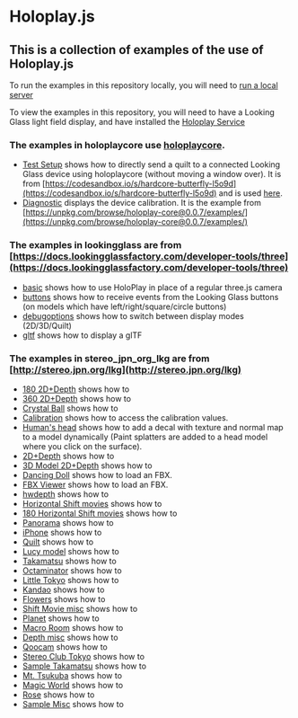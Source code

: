 # Holoplay.js
## This is a collection of examples of the use of Holoplay.js

To run the examples in this repository locally, you will need to [run a local server](https://docs.lookingglassfactory.com/developer-tools/three/localserver)

To view the examples in this repository, you will need to have a Looking Glass light field display, and have installed the [Holoplay Service](https://docs.lookingglassfactory.com/getting-started/holoplay-service#holoplay-service)

### The examples in holoplaycore use [holoplaycore](https://unpkg.com/browse/holoplay-core@0.0.7).
- [Test Setup](holoplaycore/senddirect/index.html) shows how to directly send a quilt to a connected Looking Glass device using holoplaycore (without moving a window over). It is from [https://codesandbox.io/s/hardcore-butterfly-l5o9d](https://codesandbox.io/s/hardcore-butterfly-l5o9d) and is used [here](https://docs.lookingglassfactory.com/getting-started/portrait#test-your-setup).
- [Diagnostic](holoplaycore/diagnostic/index.html) displays the device calibration. It is the example from [https://unpkg.com/browse/holoplay-core@0.0.7/examples/](https://unpkg.com/browse/holoplay-core@0.0.7/examples/)

### The examples in lookingglass are from [https://docs.lookingglassfactory.com/developer-tools/three](https://docs.lookingglassfactory.com/developer-tools/three)
- [basic](lookingglass/examples/basic) shows how to use HoloPlay in place of a regular three.js camera
- [buttons](lookingglass/examples/buttons) shows how to receive events from the Looking Glass buttons (on models which have left/right/square/circle buttons)
- [debugoptions](lookingglass/examples/debugobptions) shows how to switch between display modes (2D/3D/Quilt)
- [gltf](lookingglass/examples/gltf) shows how to display a glTF

### The examples in stereo_jpn_org_lkg are from [http://stereo.jpn.org/lkg](http://stereo.jpn.org/lkg)

- [180 2D+Depth](stereo_jpn_org_lkg/180/180e.html) shows how to
- [360 2D+Depth](stereo_jpn_org_lkg/360/360e.html) shows how to
- [Crystal Ball](stereo_jpn_org_lkg/ball/ball.html) shows how to
- [Calibration](stereo_jpn_org_lkg/carib/index.html) shows how to access the calibration values.
- [Human's head](stereo_jpn_org_lkg/decals/decals.html) shows how to add a decal with texture and normal map to a model dynamically (Paint splatters are added to a head model where you click on the surface).
- [2D+Depth](stereo_jpn_org_lkg/depth/depthe.html) shows how to
- [3D Model 2D+Depth](stereo_jpn_org_lkg/depth3d/depth3de.html) shows how to
- [Dancing Doll](stereo_jpn_org_lkg/fbx/fbx.html) shows how to load an FBX.
- [FBX Viewer](stereo_jpn_org_lkg/fbxviewer/fbxviewer.html) shows how to load an FBX.
- [hwdepth](stereo_jpn_org_lkg/hwdepth/depthe.html) shows how to
- [Horizontal Shift movies](stereo_jpn_org_lkg/ido/idoe.html) shows how to
- [180 Horizontal Shift movies](stereo_jpn_org_lkg/id180/id180e.html) shows how to
- [Panorama](stereo_jpn_org_lkg/pano/pano.html) shows how to
- [iPhone](stereo_jpn_org_lkg/portrait/portraite.html) shows how to
- [Quilt](stereo_jpn_org_lkg/quilt/Quilte.html) shows how to
- [Lucy model](stereo_jpn_org_lkg/refraction/refraction.html) shows how to
- [Takamatsu](stereo_jpn_org_lkg/takamatsu/takamatsue.html) shows how to
- [Octaminator](stereo_jpn_org_lkg/tako/assimp.html) shows how to
- [Little Tokyo](stereo_jpn_org_lkg/tokyo/tokyo.html) shows how to
- [Kandao](stereo_jpn_org_lkg/sample/360/index.html) shows how to
- [Flowers](stereo_jpn_org_lkg/flower/flower.html) shows how to
- [Shift Movie misc](stereo_jpn_org_lkg/sample/ido/index.html) shows how to
- [Planet](stereo_jpn_org_lkg/sample/littlep/index.html) shows how to
- [Macro Room](stereo_jpn_org_lkg/sample/macro/index.html) shows how to
- [Depth misc](stereo_jpn_org_lkg/sample/misc/misc.html) shows how to
- [Qoocam](stereo_jpn_org_lkg/sample/qoocam/index.html) shows how to
- [Stereo Club Tokyo](stereo_jpn_org_lkg/sample/sct/index.html) shows how to
- [Sample Takamatsu](stereo_jpn_org_lkg/sample/takamatsu/index.html) shows how to
- [Mt. Tsukuba](stereo_jpn_org_lkg/sample/tsukuba/index.html) shows how to
- [Magic World](stereo_jpn_org_lkg/sample/magic.html) shows how to
- [Rose](stereo_jpn_org_lkg/sample/movie.html) shows how to
- [Sample Misc](stereo_jpn_org_lkg/sample/sshow.html) shows how to
